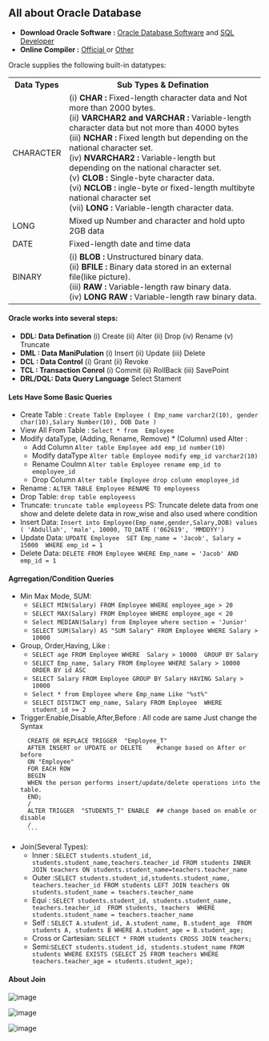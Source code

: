 ## All about Oracle Database
- **Download Oracle Software :** <a href="https://www.oracle.com/database/technologies/oracle-database-software-downloads.html">Oracle Database Software</a> and <a href="https://www.oracle.com/database/sqldeveloper/technologies/download/">SQL Developer</a>
- **Online Compiler :** <a href="https://livesql.oracle.com/apex/f?p=590:1:10773625984900::NO:RP::">Official </a> or <a href="https://www.programiz.com/sql/online-compiler/">Other</a>

Oracle supplies the following built-in datatypes:
<table>
  <tr>
    <th>Data Types</th>
    <th>Sub Types & Defination </th>
  </tr>
  <tr>
    <td>CHARACTER</td>
    <td>(i) <b>CHAR :</b> Fixed-length character data and Not more than 2000 bytes.<br>  (ii) <b>VARCHAR2 and VARCHAR :</b> Variable-length character data but not more than 4000 bytes <br> (iii) <b>NCHAR :</b> Fixed length but depending on the national character set. <br> (iv) <b>NVARCHAR2 :</b> Variable-length but depending on the national character set. <br> (v) <b>CLOB :</b> Single-byte character data.<br> (vi) <b>NCLOB :</b> ingle-byte or fixed-length multibyte national character set <br> (vii) <b>LONG :</b> Variable-length character data.  </td>
  </tr>
  <tr>
    <td>LONG</td>
    <td>Mixed up Number and character and hold upto 2GB data</td>
  </tr>
  <tr>
    <td>DATE</td>
    <td>Fixed-length date and time data</td>
  </tr>
  <tr>
    <td>BINARY</td>
    <td>(i) <b>BLOB :</b> Unstructured binary data.  <br>  (ii) <b>BFILE :</b> 	
      Binary data stored in an external file(like picture). <br> (iii) <b>RAW :</b> Variable-length raw binary data.   <br> (iv) <b>LONG RAW :</b> 	
Variable-length raw binary data.  </td>
  </tr>
</table>

#### Oracle works into several steps:
- **DDL: Data Defination**
     (i) Create  (ii) Alter   (ii) Drop  (iv) Rename   (v) Truncate
- **DML : Data ManiPulation** (i) Insert  (ii) Update  (iii) Delete
- **DCL : Data Control** (i) Grant (ii) Revoke
- **TCL : Transaction Conrol** (i) Commit  (ii) RollBack  (iii) SavePoint
- **DRL/DQL: Data Query Language** Select Stament

#### Lets Have Some Basic Queries
  - Create Table :  `Create Table Employee ( Emp_name varchar2(10), gender char(10),Salary Number(10), DOB Date )`
  - View All From Table : `Select * from  Employee`
  - Modify dataType, (Adding, Rename, Remove) * (Column) used Alter : 
      - Add Column `Alter table Employee add emp_id number(10)`
      - Modify dataType `Alter table Employee modify emp_id varchar2(10)`
      - Rename Coulmn `Alter table Employee rename emp_id to emoployee_id` 
      - Drop Column `Alter table Employee drop column emoployee_id`
  - Rename : `ALTER TABLE Employee RENAME TO employeess`
  - Drop Table: `drop table employeess`
  - Truncate: `truncate table employeess`
  PS: Truncate delete data from one show and delete delete data in row_wise and also used where condition
  - Insert Data: `Insert into Employee(Emp_name,gender,Salary,DOB) values ( 'Abdullah', 'male', 10000, TO_DATE ('062619', 'MMDDYY')`
  - Update Data: `UPDATE Employee  SET Emp_name = 'Jacob', Salary = 15000  WHERE emp_id = 1`
  - Delete Data: `DELETE FROM Employee WHERE Emp_name = 'Jacob' AND emp_id = 1`

#### Agrregation/Condition Queries
 - Min Max Mode, SUM:
     - `SELECT MIN(Salary) FROM Employee WHERE employee_age > 20`
     - `SELECT MAX(Salary) FROM Employee WHERE employee_age < 20`
     - `Select MEDIAN(Salary) from Employee where section = 'Junior'`
     - `SELECT SUM(Salary) AS "SUM Salary" FROM Employee WHERE Salary > 10000`
 - Group, Order,Having, Like :
     - `SELECT age FROM Employee WHERE  Salary > 10000  GROUP BY Salary`
     - `SELECT Emp_name, Salary FROM Employee WHERE Salary > 10000  ORDER BY id ASC`
     - `SELECT Salary FROM Employee GROUP BY Salary HAVING Salary > 10000`
     - `Select * from Employee where Emp_name Like "%st%"`
     - `SELECT DISTINCT emp_name, Salary FROM Employee  WHERE student_id >= 2`
 - Trigger:Enable,Disable,After,Before : All code are same Just change the Syntax
      ```
        CREATE OR REPLACE TRIGGER  "Employee_T"   
        AFTER INSERT or UPDATE or DELETE    #change based on After or before 
        ON "Employee"   
        FOR EACH ROW
        BEGIN  
        WHEN the person performs insert/update/delete operations into the table.  
        END;  
        /  
        ALTER TRIGGER  "STUDENTS_T" ENABLE  ## change based on enable or disable 
        /
        ```
 - Join(Several Types):
     - Inner : `SELECT students.student_id, students.student_name,teachers.teacher_id FROM students INNER JOIN teachers ON students.student_name=teachers.teacher_name`
     - Outer :`SELECT students.student_id,students.student_name, teachers.teacher_id FROM students LEFT JOIN teachers ON students.student_name = teachers.teacher_name`
     - Equi : `SELECT students.student_id, students.student_name, teachers.teacher_id  FROM students, teachers  WHERE students.student_name = teachers.teacher_name`
     - Self : `SELECT A.student_id, A.student_name, B.student_age  FROM students A, students B WHERE A.student_age = B.student_age;`
     - Cross or Cartesian: `SELECT * FROM students CROSS JOIN teachers;`
     - Semi:`SELECT students.student_id, students.student_name FROM students WHERE EXISTS (SELECT 25 FROM teachers WHERE teachers.teacher_age = students.student_age);`
  

#### About Join
![image](https://user-images.githubusercontent.com/50872508/205989940-fa9b497c-a692-45e0-9b30-bcc81f930f53.png)

![image](https://github.com/Dev-Gaju/Oracle-Database-Repository/assets/50872508/6eaf2cdc-8cf8-420f-bcc8-bb6a83c098a5)

![image](https://github.com/Dev-Gaju/Oracle-Database-Repository/assets/50872508/42cdadb4-abc0-4351-85c6-d95e67a1d090)


